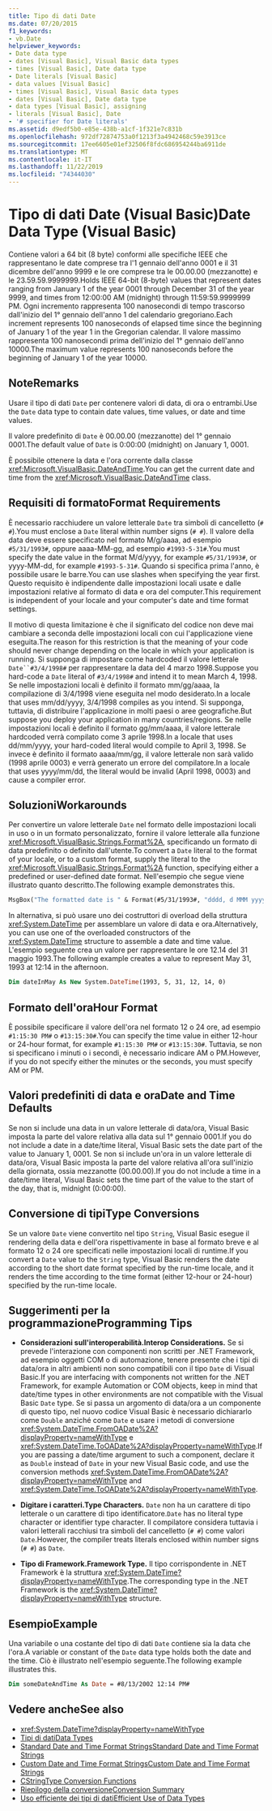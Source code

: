 ```yaml
---
title: Tipo di dati Date
ms.date: 07/20/2015
f1_keywords:
- vb.Date
helpviewer_keywords:
- Date data type
- dates [Visual Basic], Visual Basic data types
- times [Visual Basic], Date data type
- Date literals [Visual Basic]
- data values [Visual Basic]
- times [Visual Basic], Visual Basic data types
- dates [Visual Basic], Date data type
- data types [Visual Basic], assigning
- literals [Visual Basic], Date
- '# specifier for Date literals'
ms.assetid: d9edf5b0-e85e-438b-a1cf-1f321e7c831b
ms.openlocfilehash: 972df72874753a0f1213f3a4942468c59e3913ce
ms.sourcegitcommit: 17ee6605e01ef32506f8fdc686954244ba6911de
ms.translationtype: MT
ms.contentlocale: it-IT
ms.lasthandoff: 11/22/2019
ms.locfileid: "74344030"
---
```

# <a name="date-data-type-visual-basic"></a><span data-ttu-id="f40b1-102">Tipo di dati Date (Visual Basic)</span><span class="sxs-lookup"><span data-stu-id="f40b1-102">Date Data Type (Visual Basic)</span></span>

<span data-ttu-id="f40b1-103">Contiene valori a 64 bit (8 byte) conformi alle specifiche IEEE che rappresentano le date comprese tra l'1 gennaio dell'anno 0001 e il 31 dicembre dell'anno 9999 e le ore comprese tra le 00.00.00 (mezzanotte) e le 23.59.59.9999999.</span><span class="sxs-lookup"><span data-stu-id="f40b1-103">Holds IEEE 64-bit (8-byte) values that represent dates ranging from January 1 of the year 0001 through December 31 of the year 9999, and times from 12:00:00 AM (midnight) through 11:59:59.9999999 PM.</span></span> <span data-ttu-id="f40b1-104">Ogni incremento rappresenta 100 nanosecondi di tempo trascorso dall'inizio del 1° gennaio dell'anno 1 del calendario gregoriano.</span><span class="sxs-lookup"><span data-stu-id="f40b1-104">Each increment represents 100 nanoseconds of elapsed time since the beginning of January 1 of the year 1 in the Gregorian calendar.</span></span> <span data-ttu-id="f40b1-105">Il valore massimo rappresenta 100 nanosecondi prima dell'inizio del 1° gennaio dell'anno 10000.</span><span class="sxs-lookup"><span data-stu-id="f40b1-105">The maximum value represents 100 nanoseconds before the beginning of January 1 of the year 10000.</span></span>

## <a name="remarks"></a><span data-ttu-id="f40b1-106">Note</span><span class="sxs-lookup"><span data-stu-id="f40b1-106">Remarks</span></span>

<span data-ttu-id="f40b1-107">Usare il tipo di dati `Date` per contenere valori di data, di ora o entrambi.</span><span class="sxs-lookup"><span data-stu-id="f40b1-107">Use the `Date` data type to contain date values, time values, or date and time values.</span></span>

<span data-ttu-id="f40b1-108">Il valore predefinito di `Date` è 00.00.00 (mezzanotte) del 1° gennaio 0001.</span><span class="sxs-lookup"><span data-stu-id="f40b1-108">The default value of `Date` is 0:00:00 (midnight) on January 1, 0001.</span></span>

<span data-ttu-id="f40b1-109">È possibile ottenere la data e l'ora corrente dalla classe <xref:Microsoft.VisualBasic.DateAndTime>.</span><span class="sxs-lookup"><span data-stu-id="f40b1-109">You can get the current date and time from the <xref:Microsoft.VisualBasic.DateAndTime> class.</span></span>

## <a name="format-requirements"></a><span data-ttu-id="f40b1-110">Requisiti di formato</span><span class="sxs-lookup"><span data-stu-id="f40b1-110">Format Requirements</span></span>

<span data-ttu-id="f40b1-111">È necessario racchiudere un valore letterale `Date` tra simboli di cancelletto (`# #`).</span><span class="sxs-lookup"><span data-stu-id="f40b1-111">You must enclose a `Date` literal within number signs (`# #`).</span></span> <span data-ttu-id="f40b1-112">Il valore della data deve essere specificato nel formato M/g/aaaa, ad esempio `#5/31/1993#`, oppure aaaa-MM-gg, ad esempio `#1993-5-31#`.</span><span class="sxs-lookup"><span data-stu-id="f40b1-112">You must specify the date value in the format M/d/yyyy, for example `#5/31/1993#`, or yyyy-MM-dd, for example `#1993-5-31#`.</span></span> <span data-ttu-id="f40b1-113">Quando si specifica prima l'anno, è possibile usare le barre.</span><span class="sxs-lookup"><span data-stu-id="f40b1-113">You can use slashes when specifying the year first.</span></span>  <span data-ttu-id="f40b1-114">Questo requisito è indipendente dalle impostazioni locali usate e dalle impostazioni relative al formato di data e ora del computer.</span><span class="sxs-lookup"><span data-stu-id="f40b1-114">This requirement is independent of your locale and your computer's date and time format settings.</span></span>

<span data-ttu-id="f40b1-115">Il motivo di questa limitazione è che il significato del codice non deve mai cambiare a seconda delle impostazioni locali con cui l'applicazione viene eseguita.</span><span class="sxs-lookup"><span data-stu-id="f40b1-115">The reason for this restriction is that the meaning of your code should never change depending on the locale in which your application is running.</span></span> <span data-ttu-id="f40b1-116">Si supponga di impostare come hardcoded il valore letterale `Date``#3/4/1998#` per rappresentare la data del 4 marzo 1998.</span><span class="sxs-lookup"><span data-stu-id="f40b1-116">Suppose you hard-code a `Date` literal of `#3/4/1998#` and intend it to mean March 4, 1998.</span></span> <span data-ttu-id="f40b1-117">Se nelle impostazioni locali è definito il formato mm/gg/aaaa, la compilazione di 3/4/1998 viene eseguita nel modo desiderato.</span><span class="sxs-lookup"><span data-stu-id="f40b1-117">In a locale that uses mm/dd/yyyy, 3/4/1998 compiles as you intend.</span></span> <span data-ttu-id="f40b1-118">Si supponga, tuttavia, di distribuire l'applicazione in molti paesi o aree geografiche.</span><span class="sxs-lookup"><span data-stu-id="f40b1-118">But suppose you deploy your application in many countries/regions.</span></span> <span data-ttu-id="f40b1-119">Se nelle impostazioni locali è definito il formato gg/mm/aaaa, il valore letterale hardcoded verrà compilato come 3 aprile 1998.</span><span class="sxs-lookup"><span data-stu-id="f40b1-119">In a locale that uses dd/mm/yyyy, your hard-coded literal would compile to April 3, 1998.</span></span> <span data-ttu-id="f40b1-120">Se invece è definito il formato aaaa/mm/gg, il valore letterale non sarà valido (1998 aprile 0003) e verrà generato un errore del compilatore.</span><span class="sxs-lookup"><span data-stu-id="f40b1-120">In a locale that uses yyyy/mm/dd, the literal would be invalid (April 1998, 0003) and cause a compiler error.</span></span>

## <a name="workarounds"></a><span data-ttu-id="f40b1-121">Soluzioni</span><span class="sxs-lookup"><span data-stu-id="f40b1-121">Workarounds</span></span>

<span data-ttu-id="f40b1-122">Per convertire un valore letterale `Date` nel formato delle impostazioni locali in uso o in un formato personalizzato, fornire il valore letterale alla funzione <xref:Microsoft.VisualBasic.Strings.Format%2A>, specificando un formato di data predefinito o definito dall'utente.</span><span class="sxs-lookup"><span data-stu-id="f40b1-122">To convert a `Date` literal to the format of your locale, or to a custom format, supply the literal to the <xref:Microsoft.VisualBasic.Strings.Format%2A> function, specifying either a predefined or user-defined date format.</span></span> <span data-ttu-id="f40b1-123">Nell'esempio che segue viene illustrato quanto descritto.</span><span class="sxs-lookup"><span data-stu-id="f40b1-123">The following example demonstrates this.</span></span>

```vb
MsgBox("The formatted date is " & Format(#5/31/1993#, "dddd, d MMM yyyy"))
```

<span data-ttu-id="f40b1-124">In alternativa, si può usare uno dei costruttori di overload della struttura <xref:System.DateTime> per assemblare un valore di data e ora.</span><span class="sxs-lookup"><span data-stu-id="f40b1-124">Alternatively, you can use one of the overloaded constructors of the <xref:System.DateTime> structure to assemble a date and time value.</span></span> <span data-ttu-id="f40b1-125">L'esempio seguente crea un valore per rappresentare le ore 12.14 del 31 maggio 1993.</span><span class="sxs-lookup"><span data-stu-id="f40b1-125">The following example creates a value to represent May 31, 1993 at 12:14 in the afternoon.</span></span>

```vb
Dim dateInMay As New System.DateTime(1993, 5, 31, 12, 14, 0)
```

## <a name="hour-format"></a><span data-ttu-id="f40b1-126">Formato dell'ora</span><span class="sxs-lookup"><span data-stu-id="f40b1-126">Hour Format</span></span>

<span data-ttu-id="f40b1-127">È possibile specificare il valore dell'ora nel formato 12 o 24 ore, ad esempio `#1:15:30 PM#` o `#13:15:30#`.</span><span class="sxs-lookup"><span data-stu-id="f40b1-127">You can specify the time value in either 12-hour or 24-hour format, for example `#1:15:30 PM#` or `#13:15:30#`.</span></span> <span data-ttu-id="f40b1-128">Tuttavia, se non si specificano i minuti o i secondi, è necessario indicare AM o PM.</span><span class="sxs-lookup"><span data-stu-id="f40b1-128">However, if you do not specify either the minutes or the seconds, you must specify AM or PM.</span></span>

## <a name="date-and-time-defaults"></a><span data-ttu-id="f40b1-129">Valori predefiniti di data e ora</span><span class="sxs-lookup"><span data-stu-id="f40b1-129">Date and Time Defaults</span></span>

<span data-ttu-id="f40b1-130">Se non si include una data in un valore letterale di data/ora, Visual Basic imposta la parte del valore relativa alla data sul 1° gennaio 0001.</span><span class="sxs-lookup"><span data-stu-id="f40b1-130">If you do not include a date in a date/time literal, Visual Basic sets the date part of the value to January 1, 0001.</span></span> <span data-ttu-id="f40b1-131">Se non si include un'ora in un valore letterale di data/ora, Visual Basic imposta la parte del valore relativa all'ora sull'inizio della giornata, ossia mezzanotte (00.00.00).</span><span class="sxs-lookup"><span data-stu-id="f40b1-131">If you do not include a time in a date/time literal, Visual Basic sets the time part of the value to the start of the day, that is, midnight (0:00:00).</span></span>

## <a name="type-conversions"></a><span data-ttu-id="f40b1-132">Conversione di tipi</span><span class="sxs-lookup"><span data-stu-id="f40b1-132">Type Conversions</span></span>

<span data-ttu-id="f40b1-133">Se un valore `Date` viene convertito nel tipo `String`, Visual Basic esegue il rendering della data e dell'ora rispettivamente in base al formato breve e al formato 12 o 24 ore specificati nelle impostazioni locali di runtime.</span><span class="sxs-lookup"><span data-stu-id="f40b1-133">If you convert a `Date` value to the `String` type, Visual Basic renders the date according to the short date format specified by the run-time locale, and it renders the time according to the time format (either 12-hour or 24-hour) specified by the run-time locale.</span></span>

## <a name="programming-tips"></a><span data-ttu-id="f40b1-134">Suggerimenti per la programmazione</span><span class="sxs-lookup"><span data-stu-id="f40b1-134">Programming Tips</span></span>

- <span data-ttu-id="f40b1-135">**Considerazioni sull'interoperabilità.**</span><span class="sxs-lookup"><span data-stu-id="f40b1-135">**Interop Considerations.**</span></span> <span data-ttu-id="f40b1-136">Se si prevede l'interazione con componenti non scritti per .NET Framework, ad esempio oggetti COM o di automazione, tenere presente che i tipi di data/ora in altri ambienti non sono compatibili con il tipo `Date` di Visual Basic.</span><span class="sxs-lookup"><span data-stu-id="f40b1-136">If you are interfacing with components not written for the .NET Framework, for example Automation or COM objects, keep in mind that date/time types in other environments are not compatible with the Visual Basic `Date` type.</span></span> <span data-ttu-id="f40b1-137">Se si passa un argomento di data/ora a un componente di questo tipo, nel nuovo codice Visual Basic è necessario dichiararlo come `Double` anziché come `Date` e usare i metodi di conversione <xref:System.DateTime.FromOADate%2A?displayProperty=nameWithType> e <xref:System.DateTime.ToOADate%2A?displayProperty=nameWithType>.</span><span class="sxs-lookup"><span data-stu-id="f40b1-137">If you are passing a date/time argument to such a component, declare it as `Double` instead of `Date` in your new Visual Basic code, and use the conversion methods <xref:System.DateTime.FromOADate%2A?displayProperty=nameWithType> and <xref:System.DateTime.ToOADate%2A?displayProperty=nameWithType>.</span></span>

- <span data-ttu-id="f40b1-138">**Digitare i caratteri.**</span><span class="sxs-lookup"><span data-stu-id="f40b1-138">**Type Characters.**</span></span> <span data-ttu-id="f40b1-139">`Date` non ha un carattere di tipo letterale o un carattere di tipo identificatore.</span><span class="sxs-lookup"><span data-stu-id="f40b1-139">`Date` has no literal type character or identifier type character.</span></span> <span data-ttu-id="f40b1-140">Il compilatore considera tuttavia i valori letterali racchiusi tra simboli del cancelletto (`# #`) come valori `Date`.</span><span class="sxs-lookup"><span data-stu-id="f40b1-140">However, the compiler treats literals enclosed within number signs (`# #`) as `Date`.</span></span>

- <span data-ttu-id="f40b1-141">**Tipo di Framework.**</span><span class="sxs-lookup"><span data-stu-id="f40b1-141">**Framework Type.**</span></span> <span data-ttu-id="f40b1-142">Il tipo corrispondente in .NET Framework è la struttura <xref:System.DateTime?displayProperty=nameWithType>.</span><span class="sxs-lookup"><span data-stu-id="f40b1-142">The corresponding type in the .NET Framework is the <xref:System.DateTime?displayProperty=nameWithType> structure.</span></span>

## <a name="example"></a><span data-ttu-id="f40b1-143">Esempio</span><span class="sxs-lookup"><span data-stu-id="f40b1-143">Example</span></span>

<span data-ttu-id="f40b1-144">Una variabile o una costante del tipo di dati `Date` contiene sia la data che l'ora.</span><span class="sxs-lookup"><span data-stu-id="f40b1-144">A variable or constant of the `Date` data type holds both the date and the time.</span></span> <span data-ttu-id="f40b1-145">Ciò è illustrato nell'esempio seguente.</span><span class="sxs-lookup"><span data-stu-id="f40b1-145">The following example illustrates this.</span></span>

```vb
Dim someDateAndTime As Date = #8/13/2002 12:14 PM#
```

## <a name="see-also"></a><span data-ttu-id="f40b1-146">Vedere anche</span><span class="sxs-lookup"><span data-stu-id="f40b1-146">See also</span></span>

- <xref:System.DateTime?displayProperty=nameWithType>
- [<span data-ttu-id="f40b1-147">Tipi di dati</span><span class="sxs-lookup"><span data-stu-id="f40b1-147">Data Types</span></span>](../../../visual-basic/language-reference/data-types/index.md)
- [<span data-ttu-id="f40b1-148">Standard Date and Time Format Strings</span><span class="sxs-lookup"><span data-stu-id="f40b1-148">Standard Date and Time Format Strings</span></span>](../../../standard/base-types/standard-date-and-time-format-strings.md)
- [<span data-ttu-id="f40b1-149">Custom Date and Time Format Strings</span><span class="sxs-lookup"><span data-stu-id="f40b1-149">Custom Date and Time Format Strings</span></span>](../../../standard/base-types/custom-date-and-time-format-strings.md)
- [<span data-ttu-id="f40b1-150">CString</span><span class="sxs-lookup"><span data-stu-id="f40b1-150">Type Conversion Functions</span></span>](../../../visual-basic/language-reference/functions/type-conversion-functions.md)
- [<span data-ttu-id="f40b1-151">Riepilogo della conversione</span><span class="sxs-lookup"><span data-stu-id="f40b1-151">Conversion Summary</span></span>](../../../visual-basic/language-reference/keywords/conversion-summary.md)
- [<span data-ttu-id="f40b1-152">Uso efficiente dei tipi di dati</span><span class="sxs-lookup"><span data-stu-id="f40b1-152">Efficient Use of Data Types</span></span>](../../../visual-basic/programming-guide/language-features/data-types/efficient-use-of-data-types.md)
